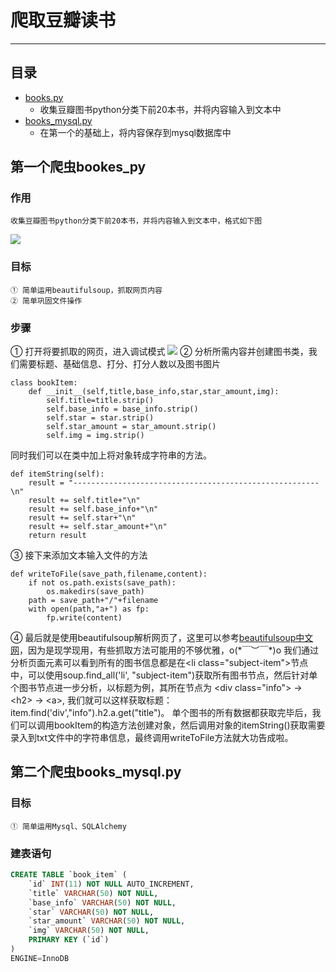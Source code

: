 # 爬取豆瓣读书
****
## 目录
* [books.py](#第一个爬虫bookes_py)
	* 收集豆瓣图书python分类下前20本书，并将内容输入到文本中
* [books_mysql.py](#第二个爬虫books_mysql.py)
	* 在第一个的基础上，将内容保存到mysql数据库中
## 第一个爬虫bookes_py
### 作用
	收集豆瓣图书python分类下前20本书，并将内容输入到文本中，格式如下图
![](http://p09g2sw3y.bkt.clouddn.com/python_spider_1_0.png)
### 目标
	① 简单运用beautifulsoup，抓取网页内容
	② 简单巩固文件操作
### 步骤
① 打开将要抓取的网页，进入调试模式
![](http://p09g2sw3y.bkt.clouddn.com/spider_1_1.jpg)
② 分析所需内容并创建图书类，我们需要标题、基础信息、打分、打分人数以及图书图片

```
class bookItem:
    def __init__(self,title,base_info,star,star_amount,img):
        self.title=title.strip()
        self.base_info = base_info.strip()
        self.star = star.strip()
        self.star_amount = star_amount.strip()
        self.img = img.strip()
```

同时我们可以在类中加上将对象转成字符串的方法。

```
def itemString(self):
    result = "-------------------------------------------------------\n"
    result += self.title+"\n"
    result += self.base_info+"\n"
    result += self.star+"\n"
    result += self.star_amount+"\n"
    return result
```
③ 接下来添加文本输入文件的方法
```
def writeToFile(save_path,filename,content):
    if not os.path.exists(save_path):
        os.makedirs(save_path)
    path = save_path+"/"+filename
    with open(path,"a+") as fp:
        fp.write(content)
```
④ 最后就是使用beautifulsoup解析网页了，这里可以参考[beautifulsoup中文网](https://www.crummy.com/software/BeautifulSoup/bs4/doc/index.zh.html)，因为是现学现用，有些抓取方法可能用的不够优雅，o(\*￣︶￣\*)o
我们通过分析页面元素可以看到所有的图书信息都是在&lt;li class="subject-item"&gt;节点中，可以使用soup.find_all('li', "subject-item")获取所有图书节点，然后针对单个图书节点进一步分析，以标题为例，其所在节点为 &lt;div class="info"&gt; → &lt;h2&gt; → &lt;a&gt;, 我们就可以这样获取标题：item.find('div',"info").h2.a.get("title")。
单个图书的所有数据都获取完毕后，我们可以调用bookItem的构造方法创建对象，然后调用对象的itemString()获取需要录入到txt文件中的字符串信息，最终调用writeToFile方法就大功告成啦。
## 第二个爬虫books_mysql.py
### 目标
	① 简单运用Mysql、SQLAlchemy
### 建表语句
```sql
CREATE TABLE `book_item` (
	`id` INT(11) NOT NULL AUTO_INCREMENT,
	`title` VARCHAR(50) NOT NULL,
	`base_info` VARCHAR(50) NOT NULL,
	`star` VARCHAR(50) NOT NULL,
	`star_amount` VARCHAR(50) NOT NULL,
	`img` VARCHAR(50) NOT NULL,
	PRIMARY KEY (`id`)
)
ENGINE=InnoDB
```
	
